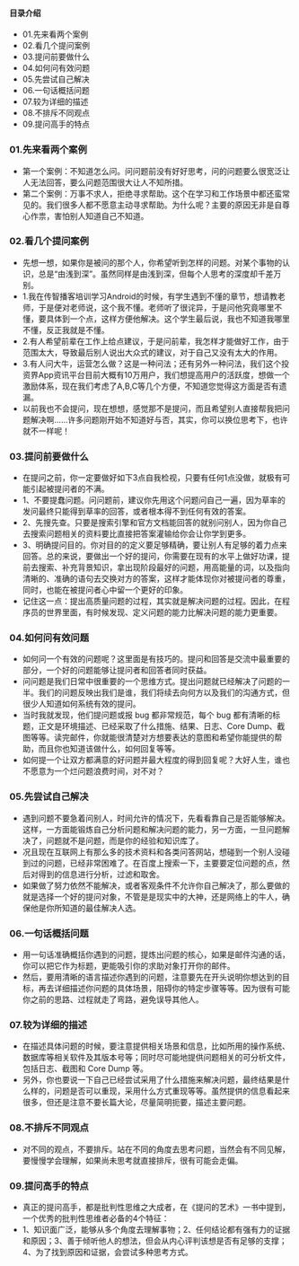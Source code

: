 #### 目录介绍
- 01.先来看两个案例
- 02.看几个提问案例
- 03.提问前要做什么
- 04.如何问有效问题
- 05.先尝试自己解决
- 06.一句话概括问题
- 07.较为详细的描述
- 08.不排斥不同观点
- 09.提问高手的特点



### 01.先来看两个案例
- 第一个案例：不知道怎么问。问问题前没有好好思考，问的问题要么很宽泛让人无法回答，要么问题范围很大让人不知所措。
- 第二个案例：万事不求人，拒绝寻求帮助。这个在学习和工作场景中都还蛮常见的。我们很多人都不愿意主动寻求帮助。为什么呢？主要的原因无非是自尊心作祟，害怕别人知道自己不知道。



### 02.看几个提问案例
- 先想一想，如果你是被问的那个人，你希望听到怎样的问题。对某个事物的认识，总是“由浅到深”。虽然同样是由浅到深，但每个人思考的深度却千差万别。
- 1.我在传智播客培训学习Android的时候，有学生遇到不懂的章节，想请教老师，于是便对老师说，这个我不懂。老师听了很诧异，于是问他究竟哪里不懂，要具体到一个点，这样方便他解决。这个学生最后说，我也不知道我哪里不懂，反正我就是不懂。
- 2.有人希望前辈在工作上给点建议，于是问前辈，我怎样才能做好工作，由于范围太大，导致最后别人说出大众式的建议，对于自己又没有太大的作用。
- 3.有人问大牛，运营怎么做？这是一种问法；还有另外一种问法，我们这个投资界App资讯平台目前大概有10万用户，我们想提高用户的活跃度，想做一个激励体系，现在我们考虑了A,B,C等几个方便，不知道您觉得这方面是否有遗漏。
- 以前我也不会提问，现在想想，感觉那不是提问，而且希望别人直接帮我把问题解决啊……许多问题刚开始不知道好与否，其实，你可以换位思考下，也许就不一样呢！



### 03.提问前要做什么
- 在提问之前，你一定要做好如下3点自我检视，只要有任何1点没做，就极有可能引起被提问者的不满。
- 1、不要提蠢问题。问问题前，建议你先用这个问题问自己一遍，因为草率的发问最终只能得到草率的回答，或者根本得不到任何有效的答案。
- 2、先搜先查。只要是搜索引擎和官方文档能回答的就别问别人，因为你自己去搜索问题相关的资料要比直接把答案灌输给你会让你学到更多。
- 3、明确提问目的。你对目的的定义要足够精确，要让别人有足够的着力点来回答。总的来说，要做出一个好的提问，你需要在现有的水平上做好功课，提前去搜索、补充背景知识，拿出现阶段最好的问题，用高能量的词，以及指向清晰的、准确的语句去交换对方的答案，这样才能体现你对被提问者的尊重，同时，也能在被提问者心中留一个更好的印象。
- 记住这一点：提出高质量问题的过程，其实就是解决问题的过程。因此，在程序员的世界里面，有时候发现、定义问题的能力比解决问题的能力更重要。



### 04.如何问有效问题
- 如何问一个有效的问题呢？这里面是有技巧的。提问和回答是交流中最重要的部分，一个好的问题能够让提问者和回答者同时获益。
- 问问题是我们日常中很重要的一个思维方式。提出问题就已经解决了问题的一半。我们的问题反映出我们是谁，我们将续去向何方以及我们的沟通方式，但很少人知道如何系统有效的提问。
- 当时我就发现，他们提问题或报 bug 都非常规范，每个 bug 都有清晰的标题，正文是环境描述、已经采取了什么措施、结果、日志、Core Dump、截图等等。读完邮件，你就能很清楚对方想要表达的意图和希望你能提供的帮助，而且你也知道该做什么，如何回复等等。
- 如何提一个让双方都满意的好问题并最大程度的得到回复呢？大好人生，谁也不愿意为一个烂问题浪费时间，对不对？



### 05.先尝试自己解决
- 遇到问题不要急着问别人，时间允许的情况下，先看看靠自己是否能够解决。这样，一方面能锻炼自己分析问题和解决问题的能力，另一方面，一旦问题解决了，问题就不是问题，而是你的经验和知识库了。
- 况且现在互联网上有那么多的技术资料和各类问答网站，想碰到一个别人没碰到过的问题，已经非常困难了。在百度上搜索一下，主要要定位问题的点，然后对得到的信息进行分析，过滤和取舍。
- 如果做了努力依然不能解决，或者客观条件不允许你自己解决了，那么要做的就是选择一个好的提问对象，不管是是现实中的大神，还是网络上的牛人，确保他是你所知道的最佳解决人选。


### 06.一句话概括问题
- 用一句话准确概括你遇到的问题，提炼出问题的核心，如果是邮件沟通的话，你可以把它作为标题，更能吸引你的求助对象打开你的邮件。
- 然后，要用清晰的语言描述你遇到的问题，注意要先在开头说明你想达到的目标，再去详细描述你问题的具体场景，阻碍你的特定步骤等等。因为很有可能你之前的思路、过程就走了弯路，避免误导其他人。


### 07.较为详细的描述
- 在描述具体问题的时候，要注意提供相关场景和信息，比如所用的操作系统、数据库等相关软件及其版本号等；同时尽可能地提供问题相关的可分析文件，包括日志、截图和 Core Dump 等。
- 另外，你也要说一下自己已经尝试采用了什么措施来解决问题，最终结果是什么样的，问题是否可以重现，采用什么方式重现等等。虽然提供的信息看起来很多，但还是注意不要长篇大论，尽量简明扼要，描述主要问题。



### 08.不排斥不同观点
- 对不同的观点，不要排斥。站在不同的角度去思考问题，当然会有不同见解，要慢慢学会理解，如果尚未思考就直接排斥，很有可能会走偏。


### 09.提问高手的特点
- 真正的提问高手，都是批判性思维之大成者，在《提问的艺术》一书中提到，一个优秀的批判性思维者必备的4个特征：
- 1、知识面广泛，能够从多个角度去理解事物；2、任何结论都有强有力的证据和原因；3、善于倾听他人的想法，但会从内心评判该想是否有足够的支撑；4、为了找到原因和证据，会尝试多种思考方式。











